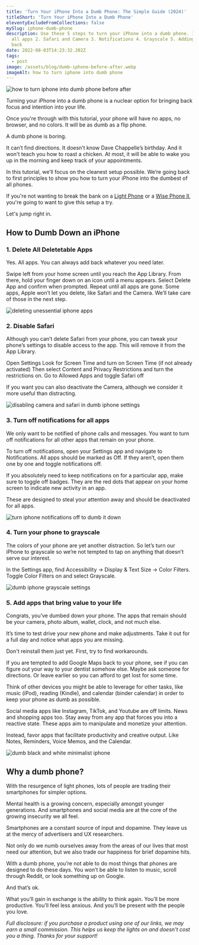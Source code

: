 ```yaml
---
title: 'Turn Your iPhone Into a Dumb Phone: The Simple Guide (2024)'
titleShort: 'Turn Your iPhone Into a Dumb Phone'
eleventyExcludeFromCollections: false
mySlug: iphone-dumb-phone
description: Use these 5 steps to turn your iPhone into a dumb phone. 1. Delete
  all apps 2. Safari and Camera 3. Notifications 4. Grayscale 5. Adding things
  back
date: 2022-08-03T14:23:32.202Z
tags:
  - post
image: /assets/blog/dumb-iphone-before-after.webp
imageAlt: how to turn iphone into dumb phone
---
```


<img class="wrapper--wide" src="/assets/blog/dumb-iphone-before-after.webp" alt="how to turn iphone into dumb phone before after">

Turning your iPhone into a dumb phone is a nuclear option for bringing back focus and intention into your life.

Once you're through with this tutorial, your phone will have no apps, no browser, and no colors. It will be as dumb as a flip phone.

A dumb phone is boring.

It can’t find directions. It doesn’t know Dave Chappelle’s birthday. And it won't teach you how to roast a chicken. At most, it will be able to wake you up in the morning and keep track of your appointments.

In this tutorial, we’ll focus on the cleanest setup possible. We’re going back to first principles to show you how to turn your iPhone into the dumbest of all phones.

If you're not wanting to break the bank on a <a href="https://www.thelightphone.com/shop?ref=whatifididnt" target="_blank" rel="noopener noreferrer">Light Phone</a> or a <a href="https://techless.com/whatifididnt" target="_blank" rel="noopener noreferrer">Wise Phone II</a>, you're going to want to give this setup a try.

Let's jump right in.

## How to Dumb Down an iPhone

### 1. Delete All Deletetable Apps

Yes. All apps. You can always add back whatever you need later.

Swipe left from your home screen until you reach the App Library. From there, hold your finger down on an icon until a menu appears. Select Delete App and confirm when prompted. Repeat until all apps are gone. Some apps, Apple won’t let you delete, like Safari and the Camera. We’ll take care of those in the next step.

<div class="align-full">
<img class="wrapper--wide" src="/assets/blog/deleting-apps-iphone.webp" alt="deleting unessential iphone apps">
</div>

### 2. Disable Safari

Although you can’t delete Safari from your phone, you can tweak your phone’s settings to disable access to the app. This will remove it from the App Library.

Open Settings
Look for Screen Time and turn on Screen Time (if not already activated)
Then select Content and Privacy Restrictions and turn the restrictions on.
Go to Allowed Apps and toggle Safari off

If you want you can also deactivate the Camera, although we consider it more useful than distracting.

<img class="wrapper--wide" src="/assets/blog/iphone-delete-safari.webp" alt="disabling camera and safari in dumb iphone settings">

### 3. Turn off notifications for all apps

We only want to be notified of phone calls and messages. You want to turn off notifications for all other apps that remain on your phone.

To turn off notifications, open your Settings app and navigate to Notifications. All apps should be marked as Off. If they aren’t, open them one by one and toggle notifications off.

If you absolutely need to keep notifications on for a particular app, make sure to toggle off badges. They are the red dots that appear on your home screen to indicate new activity in an app.

These are designed to steal your attention away and should be deactivated for all apps.

<img class="wrapper--wide" src="/assets/blog/disable-iphone-notifications.webp" alt="turn iphone notifications off to dumb it down">

### 4. Turn your phone to grayscale

The colors of your phone are yet another distraction. So let’s turn our iPhone to grayscale so we’re not tempted to tap on anything that doesn’t serve our interest.

In the Settings app, find Accessibility -> Display & Text Size -> Color Filters.
Toggle Color Filters on and select Grayscale.

<img class="wrapper--wide" src="/assets/blog/iphone-color-filters.webp" alt="dumb iphone grayscale settings">

### 5. Add apps that bring value to your life

Congrats, you’ve dumbed down your phone. The apps that remain should be your camera, photo album, wallet, clock, and not much else.

It’s time to test drive your new phone and make adjustments. Take it out for a full day and notice what apps you are missing.

Don't reinstall them just yet. First, try to find workarounds.

If you are tempted to add Google Maps back to your phone, see if you can figure out your way to your dentist somehow else. Maybe ask someone for directions. Or leave earlier so you can afford to get lost for some time.

Think of other devices you might be able to leverage for other tasks, like music (iPod), reading (Kindle), and calendar (binder calendar) in order to keep your phone as dumb as possible.

Social media apps like Instagram, TikTok, and Youtube are off limits. News and shopping apps too. Stay away from any app that forces you into a reactive state. These apps aim to manipulate and monetize your attention.

Instead, favor apps that facilitate productivity and creative output. Like Notes, Reminders, Voice Memos, and the Calendar.

<img class="wrapper--wide" src="/assets/blog/dumb-iphone.webp" alt="dumb black and white minimalist iphone">

## Why a dumb phone?

With the resurgence of light phones, lots of people are trading their smartphones for simpler options.

Mental health is a growing concern, especially amongst younger generations. And smartphones and social media are at the core of the growing insecurity we all feel.

Smartphones are a constant source of input and dopamine. They leave us at the mercy of advertisers and UX researchers.

Not only do we numb ourselves away from the areas of our lives that most need our attention, but we also trade our happiness for brief dopamine hits.

With a dumb phone, you’re not able to do most things that phones are designed to do these days. You won’t be able to listen to music, scroll through Reddit, or look something up on Google.

And that’s ok.

What you’ll gain in exchange is the ability to think again. You’ll be more productive. You’ll feel less anxious. And you’ll be present with the people you love.

<p><em>Full disclosure: if you purchase a product using one of our links, we may earn a small commission. This helps us keep the lights on and doesn't cost you a thing. Thanks for your support!</em></p>
